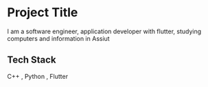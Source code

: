 
# Project Title

I am a software engineer, application developer with flutter, studying computers and information in Assiut



## Tech Stack
C++ , Python , Flutter 




